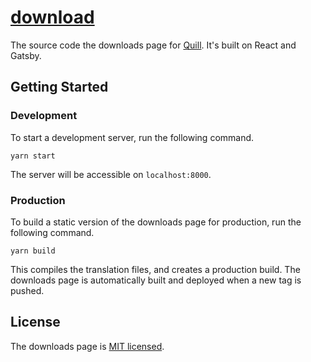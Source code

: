 # [download](download.mycrypto.com)

The source code the downloads page for [Quill](https://github.com/MyCryptoHQ/quill). It's built on React and Gatsby.

## Getting Started

### Development

To start a development server, run the following command.

```text
yarn start
```

The server will be accessible on `localhost:8000`.

### Production

To build a static version of the downloads page for production, run the following command.

```
yarn build
```

This compiles the translation files, and creates a production build. The downloads page is automatically built and deployed when a new tag is pushed.

## License

The downloads page is [MIT licensed](./LICENSE).
